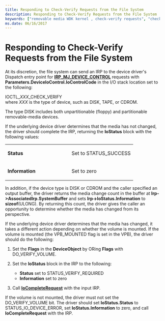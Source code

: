 ```yaml
---
title: Responding to Check-Verify Requests from the File System
description: Responding to Check-Verify Requests from the File System
keywords: ["removable media WDK kernel , check-verify requests", "check-verify requests WDK removable media", "media change requests WDK removable media", "checking removable media changes", "verifying removable media changes"]
ms.date: 06/16/2017
---
```


# Responding to Check-Verify Requests from the File System





At its discretion, the file system can send an IRP to the device driver's Dispatch entry point for [**IRP\_MJ\_DEVICE\_CONTROL**](./irp-mj-device-control.md) requests with **Parameters.DeviceIoControl.IoControlCode** in the I/O stack location set to the following:

<a href="" id="ioctl-xxx-check-verify"></a>IOCTL\_*XXX*\_CHECK\_VERIFY  
where *XXX* is the type of device, such as DISK, TAPE, or CDROM.

The type DISK includes both unpartitionable (floppy) and partitionable removable-media devices.

If the underlying device driver determines that the media has not changed, the driver should complete the IRP, returning the **IoStatus** block with the following values:

<table>
<colgroup>
<col width="50%" />
<col width="50%" />
</colgroup>
<tbody>
<tr class="odd">
<td><p><strong>Status</strong></p></td>
<td><p>Set to STATUS_SUCCESS</p></td>
</tr>
<tr class="even">
<td><p><strong>Information</strong></p></td>
<td><p>Set to zero</p></td>
</tr>
</tbody>
</table>

 

In addition, if the device type is DISK or CDROM and the caller specified an output buffer, the driver returns the media change count in the buffer at **Irp-&gt;AssociatedIrp.SystemBuffer** and sets **Irp-&gt;IoStatus.Information** to **sizeof**(ULONG). By returning this count, the driver gives the caller an opportunity to determine whether the media has changed from its perspective.

If the underlying device driver determines that the media has changed, it takes a different action depending on whether the volume is mounted. If the volume is mounted (the VPB\_MOUNTED flag is set in the VPB), the driver should do the following:

1.  Set the **Flags** in the **DeviceObject** by ORing **Flags** with DO\_VERIFY\_VOLUME.

2.  Set the **IoStatus** block in the IRP to the following:
    -   **Status** set to STATUS\_VERIFY\_REQUIRED
    -   **Information** set to zero

3.  Call [**IoCompleteRequest**](/windows-hardware/drivers/ddi/wdm/nf-wdm-iocompleterequest) with the input IRP.

If the volume is not mounted, the driver must not set the DO\_VERIFY\_VOLUME bit. The driver should set **IoStatus.Status** to STATUS\_IO\_DEVICE\_ERROR, set **IoStatus.Information** to zero, and call **IoCompleteRequest** with the IRP.

 


